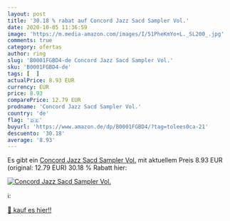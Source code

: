 ```yaml
---
layout: post
title: '30.18 % rabat auf Concord Jazz Sacd Sampler Vol.'
date: 2020-10-05 11:36:59
image: 'https://m.media-amazon.com/images/I/51PheKmYo+L._SL200_.jpg'
comments: true
category: ofertas
author: ring
slug: 'B0001FGBD4-de Concord Jazz Sacd Sampler Vol.'
sku: 'B0001FGBD4-de'
tags: [  ]
actualPrice: 8.93 EUR
currency: EUR
price: 8.93
comparePrice: 12.79 EUR
prodname: 'Concord Jazz Sacd Sampler Vol.'
country: 'de'
flag: '🇩🇪'
buyurl: 'https://www.amazon.de/dp/B0001FGBD4/?tag=tolees0ca-21'
descuento: '30.18'
average: '8.93'
---
```


Es gibt ein [Concord Jazz Sacd Sampler Vol.](https://www.amazon.de/dp/B0001FGBD4/?tag=tolees0ca-21) mit aktuellem Preis 8.93 EUR (original: 12.79 EUR) 30.18 % Rabatt hier:

[![Concord Jazz Sacd Sampler Vol.](https://m.media-amazon.com/images/I/51PheKmYo+L._SL200_.jpg)](https://www.amazon.de/dp/B0001FGBD4/?tag=tolees0ca-21)

ℹ️:


[🛒 kauf es hier!!](https://www.amazon.de/dp/B0001FGBD4/?tag=tolees0ca-21)
